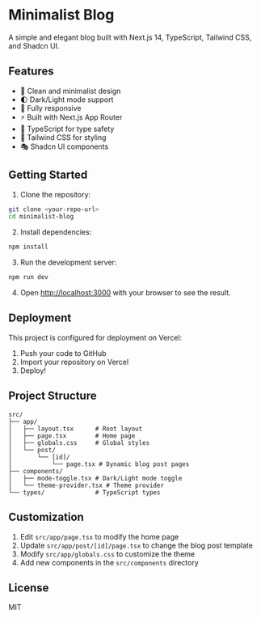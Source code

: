 # Minimalist Blog

A simple and elegant blog built with Next.js 14, TypeScript, Tailwind CSS, and Shadcn UI.

## Features

- 🎨 Clean and minimalist design
- 🌓 Dark/Light mode support
- 📱 Fully responsive
- ⚡ Built with Next.js App Router
- 🎯 TypeScript for type safety
- 🎨 Tailwind CSS for styling
- 🎭 Shadcn UI components

## Getting Started

1. Clone the repository:
```bash
git clone <your-repo-url>
cd minimalist-blog
```

2. Install dependencies:
```bash
npm install
```

3. Run the development server:
```bash
npm run dev
```

4. Open [http://localhost:3000](http://localhost:3000) with your browser to see the result.

## Deployment

This project is configured for deployment on Vercel:

1. Push your code to GitHub
2. Import your repository on Vercel
3. Deploy!

## Project Structure

```
src/
├── app/
│   ├── layout.tsx      # Root layout
│   ├── page.tsx        # Home page
│   ├── globals.css     # Global styles
│   └── post/
│       └── [id]/
│           └── page.tsx # Dynamic blog post pages
├── components/
│   ├── mode-toggle.tsx # Dark/Light mode toggle
│   └── theme-provider.tsx # Theme provider
└── types/              # TypeScript types
```

## Customization

1. Edit `src/app/page.tsx` to modify the home page
2. Update `src/app/post/[id]/page.tsx` to change the blog post template
3. Modify `src/app/globals.css` to customize the theme
4. Add new components in the `src/components` directory

## License

MIT 